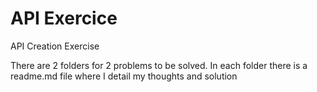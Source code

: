 # API Exercice
API Creation Exercise

There are 2 folders for 2 problems to be solved.
In each folder there is a readme.md file where I detail my thoughts and solution
